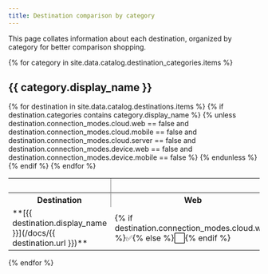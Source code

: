 ```yaml
---
title: Destination comparison by category
---
```


This page collates information about each destination, organized by category for better comparison shopping.

{% for category in site.data.catalog.destination_categories.items %}

## {{ category.display_name }}

<table>
<tr>
  <th>  </th>
  <th colspan=3 style="border-left: 1px solid gray;">Accepts data from these library types in cloud-mode </th>
  <th colspan=2 style="border-left: 1px solid gray;">Can use these Device-modes</th>
</tr>
<tr>
  <th> Destination </th>
  <th style="border-left: 1px solid gray;"> Web </th>
  <th> Mobile </th>
  <th> Server</th>
  <th style="border-left: 1px solid gray;"> Web </th>
  <th> Mobile </th>
</tr>
{% for destination in site.data.catalog.destinations.items %}
{% if destination.categories contains category.display_name %}
{% unless destination.connection_modes.cloud.web == false and destination.connection_modes.cloud.mobile == false and destination.connection_modes.cloud.server == false and destination.connection_modes.device.web == false and destination.connection_modes.device.mobile == false  %}
<tr>
  <td>**[{{ destination.display_name }}](/docs/{{ destination.url }})**</td>
  <td>{% if destination.connection_modes.cloud.web %}✅{% else %}⬜️{% endif %} </td>
  <td>{% if destination.connection_modes.cloud.mobile %}✅{% else %}⬜️{% endif %} </td>
  <td>{% if destination.connection_modes.cloud.server %}✅{% else %}⬜️{% endif %} </td>
  <td>{% if destination.connection_modes.device.web %}✅{% else %}⬜️{% endif %} </td>
  <td>{% if destination.connection_modes.device.mobile %}✅{% else %}⬜️{% endif %} </td>
</tr>
{% endunless %}
{% endif %}
{% endfor %}
</table>


{% endfor %}

